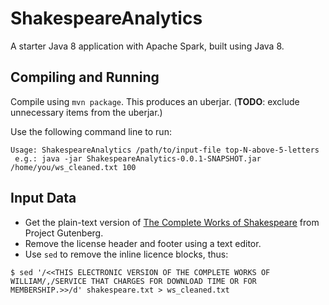 # ShakespeareAnalytics

A starter Java 8 application with Apache Spark, built using Java 8.

## Compiling and Running

Compile using `mvn package`. This produces an uberjar. (**TODO**: exclude unnecessary items from the uberjar.)

Use the following command line to run:
```
Usage: ShakespeareAnalytics /path/to/input-file top-N-above-5-letters
 e.g.: java -jar ShakespeareAnalytics-0.0.1-SNAPSHOT.jar /home/you/ws_cleaned.txt 100
```

## Input Data

* Get the plain-text version of [The Complete Works of Shakespeare](https://www.gutenberg.org/ebooks/100) from Project Gutenberg.
* Remove the license header and footer using a text editor.
* Use `sed` to remove the inline licence blocks, thus:

```
$ sed '/<<THIS ELECTRONIC VERSION OF THE COMPLETE WORKS OF WILLIAM/,/SERVICE THAT CHARGES FOR DOWNLOAD TIME OR FOR MEMBERSHIP.>>/d' shakespeare.txt > ws_cleaned.txt 
```
